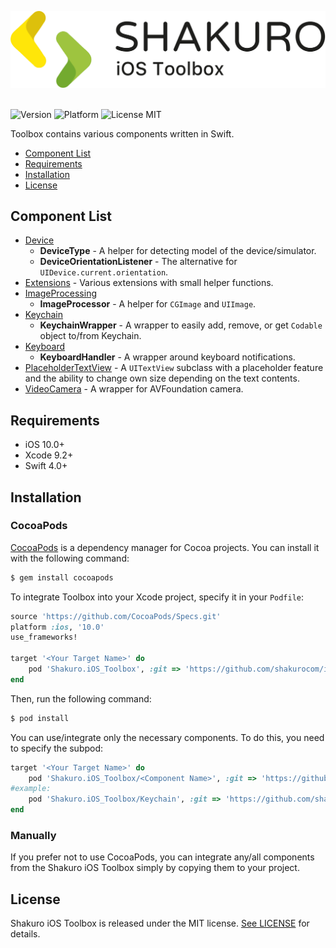 ![Shakuro iOS Toolbox](title_image.svg)
<br><br>

![Version](https://img.shields.io/badge/version-0.15.1-blue.svg)
![Platform](https://img.shields.io/badge/platform-iOS-lightgrey.svg)
![License MIT](https://img.shields.io/badge/license-MIT-green.svg)

Toolbox contains various components written in Swift.

- [Component List](#component-list)
- [Requirements](#requirements)
- [Installation](#installation)
- [License](#license)

## Component List

- [Device](/Device/)
    - **DeviceType** - A helper for detecting model of the device/simulator.
    - **DeviceOrientationListener** - The alternative for `UIDevice.current.orientation`.
- [Extensions](/Extensions/) - Various extensions with small helper functions.
- [ImageProcessing](/ImageProcessing/)
    - **ImageProcessor** - A helper for `CGImage` and `UIImage`.
- [Keychain](/Keychain/)
    - **KeychainWrapper** - A wrapper to easily add, remove, or get `Codable` object to/from Keychain.
- [Keyboard](/Keyboard/)
    - **KeyboardHandler** - A wrapper around keyboard notifications.
- [PlaceholderTextView](/PlaceholderTextView/) - A `UITextView` subclass with a placeholder feature and the ability to change own size depending on the text contents.
- [VideoCamera](/VideoCamera/) - A wrapper for AVFoundation camera.

## Requirements

- iOS 10.0+
- Xcode 9.2+
- Swift 4.0+

## Installation

### CocoaPods

[CocoaPods](http://cocoapods.org) is a dependency manager for Cocoa projects. You can install it with the following command:

```bash
$ gem install cocoapods
```

To integrate Toolbox into your Xcode project, specify it in your `Podfile`:

```ruby
source 'https://github.com/CocoaPods/Specs.git'
platform :ios, '10.0'
use_frameworks!

target '<Your Target Name>' do
    pod 'Shakuro.iOS_Toolbox', :git => 'https://github.com/shakurocom/iOS_Toolbox', :tag => '0.15.1'
end
```

Then, run the following command:

```bash
$ pod install
```

You can use/integrate only the necessary components. To do this, you need to specify the subpod:

```ruby
target '<Your Target Name>' do
    pod 'Shakuro.iOS_Toolbox/<Component Name>', :git => 'https://github.com/shakurocom/iOS_Toolbox', :tag => '0.15.1'
#example:
    pod 'Shakuro.iOS_Toolbox/Keychain', :git => 'https://github.com/shakurocom/iOS_Toolbox', :tag => '0.15.1'
end
```

### Manually

If you prefer not to use CocoaPods, you can integrate any/all components from the Shakuro iOS Toolbox simply by copying them to your project.

## License

Shakuro iOS Toolbox is released under the MIT license. [See LICENSE](https://github.com/shakurocom/iOS_Toolbox/blob/master/LICENSE) for details.
